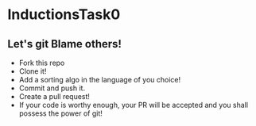 # InductionsTask0
## Let's git Blame others! 

* Fork this repo
* Clone it!
* Add a sorting algo in the language of you choice!
* Commit and push it.
* Create a pull request!
* If your code is worthy enough, your PR will be accepted and you shall possess the power of git! 
